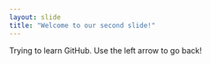 ```yaml
---
layout: slide
title: "Welcome to our second slide!"
---
```

Trying to learn GitHub.
Use the left arrow to go back!
